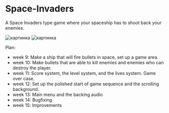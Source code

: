 # Space-Invaders

A Space Invaders type game where your spaceship has to shoot back your enemies.

![картинка](https://image.ibb.co/gk1Vy6/1.png)
![картинка](https://image.ibb.co/fL7aWR/3.png)

Plan:

  - week 9: Make a ship that will fire bullets in space, set up a game area.
  - week 10: Make bullets that are able to kill enemies and enemies who can destroy the player.
  - week 11: Score system, the level system, and the lives system. Game over case.
  - week 12: Set up the polished start of game sequence and the scrolling background.
  - week 13: Main menu and the backing audio
  - week 14: Bugfixing
  - week 15: Improvements
